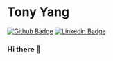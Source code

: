 # Tony Yang

[![Github Badge](https://img.shields.io/badge/-Repositories-000?style=flat-square&logo=Github&logoColor=white&link=https://github.com/solomaticydl?tab=repositories)](https://github.com/solomaticydl?tab=repositories)
[![Linkedin Badge](https://img.shields.io/badge/-LinkedIn-blue?style=flat-square&logo=Linkedin&logoColor=white&link=https://www.linkedin.com/in/tonyyang924)](https://www.linkedin.com/in/tonyyang924)

### Hi there 👋

<!--
**solomaticydl/solomaticydl** is a ✨ _special_ ✨ repository because its `README.md` (this file) appears on your GitHub profile.

Here are some ideas to get you started:

- 🔭 I’m currently working on ...
- 🌱 I’m currently learning ...
- 👯 I’m looking to collaborate on ...
- 🤔 I’m looking for help with ...
- 💬 Ask me about ...
- 📫 How to reach me: ...
- 😄 Pronouns: ...
- ⚡ Fun fact: ...
-->
